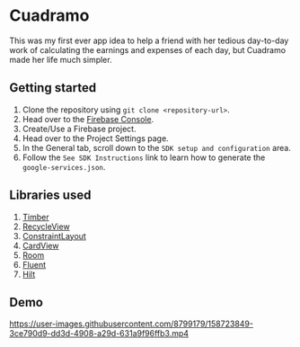 # Cuadramo

This was my first ever app idea to help a friend with her tedious day-to-day work of calculating 
the earnings and expenses of each day, but Cuadramo made her life much simpler.

## Getting started

1. Clone the repository using `git clone <repository-url>`.
2. Head over to the [Firebase Console](https://console.firebase.google.com/).
3. Create/Use a Firebase project.
4. Head over to the Project Settings page.
5. In the General tab, scroll down to the `SDK setup and configuration` area.
6. Follow the `See SDK Instructions` link to learn how to generate the `google-services.json`.

## Libraries used

1. [Timber](https://github.com/JakeWharton/timber)
2. [RecycleView](https://developer.android.com/guide/topics/ui/layout/recyclerview?gclsrc=aw.ds&gclid=Cj0KCQiAybaRBhDtARIsAIEG3knprRpYtPGxKy_d3HG6Eq2t8DdMmpwh3ERxRnDKyhcjpiIS-Wu2kcAaAg4lEALw_wcB)
3. [ConstraintLayout](https://developer.android.com/training/constraint-layout)
4. [CardView](https://developer.android.com/guide/topics/ui/layout/cardview)
5. [Room](https://developer.android.com/training/data-storage/room)
6. [Fluent](https://truth.dev/)
7. [Hilt](https://developer.android.com/training/dependency-injection/hilt-android)

## Demo

https://user-images.githubusercontent.com/8799179/158723849-3ce790d9-dd3d-4908-a29d-631a9f96ffb3.mp4
